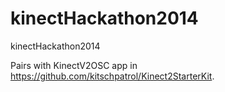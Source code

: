 kinectHackathon2014
===================

kinectHackathon2014

Pairs with KinectV2OSC app in https://github.com/kitschpatrol/Kinect2StarterKit.